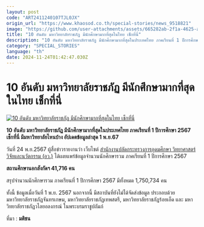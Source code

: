 ```yaml
---
layout: post
code: "ART2411240107TJL0JX"
origin_url: "https://www.khaosod.co.th/special-stories/news_9518821"
image: "https://github.com/user-attachments/assets/665282ab-2f1a-4625-ab90-7ad5baa8662e"
title: "10 อันดับ มหาวิทยาลัยราชภัฏ มีนักศึกษามากที่สุดในไทย เช็กที่นี่"
description: "10 อันดับ มหาวิทยาลัยราชภัฏ มีนักศึกษามากที่สุดในประเทศไทย ภาคเรียนที่ 1 ปีการศึกษา 2567 เช็กที่นี่ มีมหาวิทยาลัยไหนบ้าง อัปเดตข้อมูลล่าสุด 1 พ.ย.67"
category: "SPECIAL_STORIES"
language: "th"
date: 2024-11-24T01:42:47.030Z
---
```


# 10 อันดับ มหาวิทยาลัยราชภัฏ มีนักศึกษามากที่สุดในไทย เช็กที่นี่

[![10 อันดับ มหาวิทยาลัยราชภัฏ มีนักศึกษามากที่สุดในไทย เช็กที่นี่](https://www.khaosod.co.th/wpapp/uploads/2024/11/Rajabhat-University.jpg "10 อันดับ มหาวิทยาลัยราชภัฏ มีนักศึกษามากที่สุดในไทย เช็กที่นี่")](https://www.khaosod.co.th/wpapp/uploads/2024/11/Rajabhat-University.jpg)

**10 อันดับ มหาวิทยาลัยราชภัฏ มีนักศึกษามากที่สุดในประเทศไทย ภาคเรียนที่ 1 ปีการศึกษา 2567 เช็กที่นี่ มีมหาวิทยาลัยไหนบ้าง อัปเดตข้อมูลล่าสุด 1 พ.ย.67**

วันที่ 24 พ.ย.2567 ผู้สื่อข่าวรายงานว่า เว็บไซต์ [สำนักงานปลัดกระทรวงการอุดมศึกษา วิทยาศาสตร์ วิจัยและนวัตกรรม (อว.)](https://info.mhesi.go.th/download_stat_s.php) ได้เผยแพร่ข้อมูลจำนวนนักศึกษารวม ภาคเรียนที่ 1 ปีการศึกษา 2567

**สถานศึกษานอกสังกัดฯ 41,716 คน**

สรุปจำนวนนักศึกษารวม ภาคเรียนที่ 1 ปีการศึกษา 2567 มีทั้งหมด 1,750,734 คน

ทั้งนี้ ข้อมูลเมื่อวันที่ 1 พ.ย. 2567 นอกจากนี้ มีสถาบันที่ยังไม่ได้จัดส่งข้อมูล ประกอบด้วย มหาวิทยาลัยราชภัฏจันทรเกษม, มหาวิทยาลัยราชภัฏเทพสตรี, มหาวิทยาลัยราชภัฏร้อยเอ็ด และ มหาวิทยาลัยราชภัฏวไลยอลงกรณ์ ในพระบรมราชูปถัมภ์

ที่มา : **มติชน**